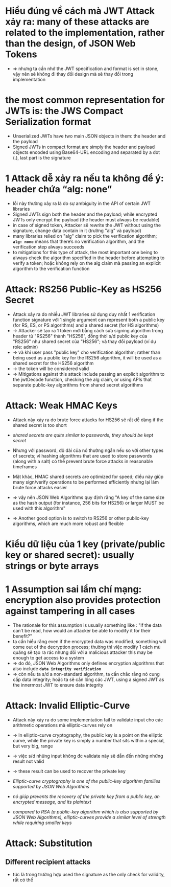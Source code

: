 
# Hiểu đúng về cách mà JWT Attack xảy ra: many of these attacks are related to the implementation, rather than the design, of JSON Web Tokens
* => nhưng ta cần nhớ the JWT specification and format is set in stone, vậy nên sẽ không đi thay đổi design mà sẽ thay đổi trong implementation

#  the most common representation for JWTs is: the JWS Compact Serialization format
* Unserialized JWTs have two main JSON objects in them: the header and the payload
* Signed JWTs in compact format are simply the header and payload objects encoded using Base64-URL encoding and separated by a dot (.), last part is the signature

# 1 Attack dễ xảy ra nếu ta không để ý: header chứa “alg: none” 
* lỗi này thường xảy ra là do sự ambiguity in the API of certain JWT libraries
*  Signed JWTs sign both the header and the payload; while encrypted JWTs only encrypt the payload (the header must always be readable)
* in case of signed token, Attacker sẽ rewrite the JWT without using the signature, change data contain in it (trường "alg" và payload)
* many libraries relied on "alg" claim to pick the verification algorithm; **`alg: none`** means that there’s no verification algorithm, and the verification step always succeeds
* to mitigations for this type of attack, the most important one being to always check the algorithm specified in the header before attempting to verify a token; hoặc không rely on the alg claim mà passing an explicit algorithm to the verification function

# Attack: RS256 Public-Key as HS256 Secret 
* Attack xảy ra do nhiều JWT libraries sử dụng duy nhất 1 verification function signature với 1 single argument can represent both a public key (for RS, ES, or PS algorithms) and a shared secret (for HS algorithms)
* -> Attacker sẽ tạo ra 1 token mới bằng cách sửa signing algorithm trong header từ "RS256" thành "HS256", đồng thời s/d public key của "RS256" như shared secret của "HS256"; và thay đổi payload (ví dụ role: admin)
* -> và khi user pass "public key" cho verification algorithm; rather than being used as a public
key for the RS256 algorithm, it will be used as a shared secret for the HS256 algorithm
* -> the token will be considered valid
* => Mitigations against this attack include passing an explicit algorithm to the jwtDecode function,
checking the alg claim, or using APIs that separate public-key algorithms from shared secret
algorithms

# Attack: Weak HMAC Keys
* Attack này xảy ra do brute force attacks for HS256 sẽ rất dễ dàng if the shared secret is too short

* _shared secrets are quite similar to passwords, they should be kept secret_
* Nhưng với password, độ dài của nó thường ngắn nếu so với other types of secrets; vì hashing algorithms that are used to store passwords (along with a salt) có thể prevent brute force attacks in reasonable timeframes
* Mặt khác, HMAC shared secrets are optimized for speed; điều này giúp many sign/verify operations to be performed efficiently nhưng lại làm brute force attacks easier
* => vậy nên JSON Web Algorithms quy định rằng "A key of the same size as the hash output (for instance, 256 bits for HS256) or larger MUST be used with this algorithm"
* => Another good option is to switch to RS256 or other public-key algorithms, which are much
more robust and flexible

# Kiểu dữ liệu của 1 key (private/public key or shared secret): usually strings or byte arrays

# 1 Assumption sai lầm chí mạng:  encryption also provides protection against tampering in all cases
* The rationale for this assumption is usually something like : "if the data can’t be read,
how would an attacker be able to modify it for their benefit?"
* ta cần hiểu rằng even if the encrypted data was modified, something will come out of the
decryption process; thường thì việc modify 1 cách mù quáng sẽ tạo ra rác nhưng đối với a malicious
attacker this may be enough to get access to a system
* => do đó,  JSON Web Algorithms only defines encryption algorithms that also include **`data integrity verification`**
* => còn nếu ta s/d a non-standard algorithm, ta cần chắc rằng nó cung cấp data integrity; hoặc ta sẽ cần lồng các JWT, using a signed JWT as the innermost JWT to ensure data integrity

# Attack: Invalid Elliptic-Curve
* Attack này xảy ra do some implementation fail to validate input cho các arithmetic operations mà elliptic-curves rely on
* -> In elliptic-curve cryptography, the public key is a point on the elliptic curve, while the private key is simply a number that sits within a special, but very big, range
* -> việc s/d những input không đc validate này sẽ dẫn đến những những result not valid
* -> these result can be used to recover the private key

* _Elliptic-curve cryptography is one of the public-key algorithm families supported by JSON Web Algorithms_
* _nó giúp prevents the recovery of the private key from a public key, an encrypted message, and its plaintext_
* _compared to RSA (a public-key algorithm which is also supported by JSON Web Algorithms), elliptic-curves provide a similar level of strength while requiring smaller keys_

# Attack: Substitution
## Different recipient attacks
* tức là trong trường hợp used the signature as the only check for validity, rất có thể 
